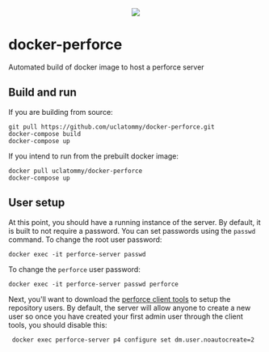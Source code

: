 <p align="center">
  <a href="https://circleci.com/gh/uclatommy/docker-perforce">
    <image src="https://circleci.com/gh/uclatommy/docker-perforce.svg?style=svg&circle-token=61a9c08d967e6b2043ce9bb0cd9c1c9ed0c74c8d"/>
  </a>
</p>

# docker-perforce
Automated build of docker image to host a perforce server

## Build and run
If you are building from source:
```
git pull https://github.com/uclatommy/docker-perforce.git
docker-compose build
docker-compose up
```

If you intend to run from the prebuilt docker image:
```
docker pull uclatommy/docker-perforce
docker-compose up
```

## User setup
At this point, you should have a running instance of the server. By default, it is built to not require a password. You can set passwords using the `passwd` command. To change the root user password:
```
docker exec -it perforce-server passwd
```
To change the `perforce` user password:
```
docker exec -it perforce-server passwd perforce
```

Next, you'll want to download the [perforce client tools](https://www.perforce.com/downloads/helix-visual-client-p4v
) to setup the repository users. By default, the server will allow anyone to create a new user so once you have
 created your first admin user through the client tools, you should disable this:
```
 docker exec perforce-server p4 configure set dm.user.noautocreate=2
```

